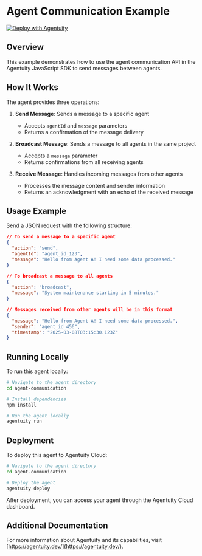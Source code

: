 # Agent Communication Example
[![Deploy with Agentuity](https://app.agentuity.com/img/deploy.svg)](https://app.agentuity.com/deploy?repo=https%3A%2F%2Fgithub.com%2Fagentuity%2Fexamples%2Fedit%2Fmain%2Fagentuity%2Fsdk-js%2Fagent-communication%2F)
## Overview
This example demonstrates how to use the agent communication API in the Agentuity JavaScript SDK to send messages between agents.

## How It Works
The agent provides three operations:

1. **Send Message**: Sends a message to a specific agent
   - Accepts `agentId` and `message` parameters
   - Returns a confirmation of the message delivery

2. **Broadcast Message**: Sends a message to all agents in the same project
   - Accepts a `message` parameter
   - Returns confirmations from all receiving agents

3. **Receive Message**: Handles incoming messages from other agents
   - Processes the message content and sender information
   - Returns an acknowledgment with an echo of the received message

## Usage Example
Send a JSON request with the following structure:

```json
// To send a message to a specific agent
{
  "action": "send",
  "agentId": "agent_id_123",
  "message": "Hello from Agent A! I need some data processed."
}

// To broadcast a message to all agents
{
  "action": "broadcast",
  "message": "System maintenance starting in 5 minutes."
}

// Messages received from other agents will be in this format
{
  "message": "Hello from Agent A! I need some data processed.",
  "sender": "agent_id_456",
  "timestamp": "2025-03-08T03:15:30.123Z"
}
```

## Running Locally
To run this agent locally:

```bash
# Navigate to the agent directory
cd agent-communication

# Install dependencies
npm install

# Run the agent locally
agentuity run
```

## Deployment
To deploy this agent to Agentuity Cloud:

```bash
# Navigate to the agent directory
cd agent-communication

# Deploy the agent
agentuity deploy
```

After deployment, you can access your agent through the Agentuity Cloud dashboard.

## Additional Documentation
For more information about Agentuity and its capabilities, visit [https://agentuity.dev/](https://agentuity.dev/).
